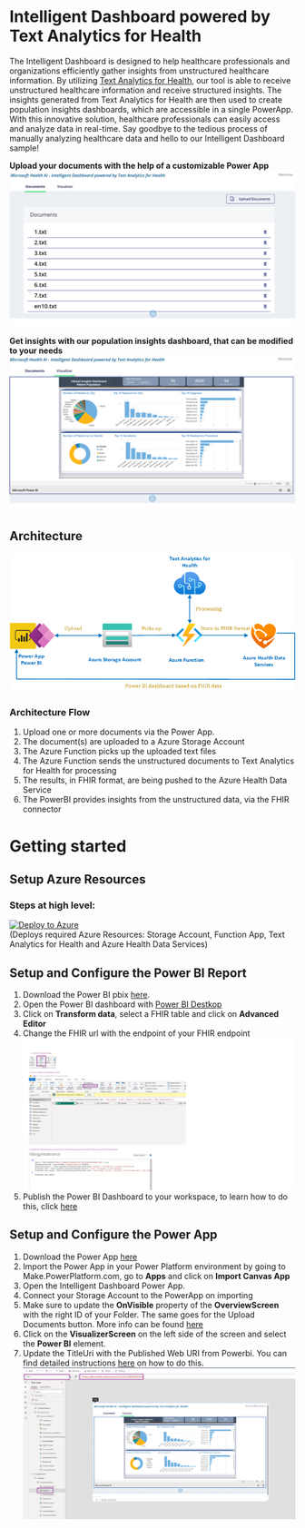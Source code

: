 # Intelligent Dashboard powered by Text Analytics for Health

The Intelligent Dashboard is designed to help healthcare professionals and organizations efficiently gather insights from unstructured healthcare information. By utilizing [Text Analytics for Health](https://learn.microsoft.com/azure/azure-health-insights), our tool is able to receive unstructured healthcare information and receive structured insights. The insights generated from Text Analytics for Health are then used to create population insights dashboards, which are accessible in a single PowerApp. With this innovative solution, healthcare professionals can easily access and analyze data in real-time. Say goodbye to the tedious process of manually analyzing healthcare data and hello to our Intelligent Dashboard  sample!

**Upload your documents with the help of a customizable Power App**
!["A screenshot of the Intelligent Dashboard PowerApp - Document screen"](/media/intelligent-dashboard-ta4h/document-uploader.png)

**Get insights with our population insights dashboard, that can be modified to your needs**
!["A screenshot of the Intelligent Dashboard PowerApp - PowerBI screen"](/media/intelligent-dashboard-ta4h/dashboard.png)


## Architecture
!["A diagram of the Intelligent dashboard architecture"](/media/intelligent-dashboard-ta4h/Architecture.png)

### Architecture Flow
1. Upload one or more documents via the Power App.
2. The document(s) are uploaded to a Azure Storage Account
3. The Azure Function picks up the uploaded text files
4. The Azure Function sends the unstructured documents to Text Analytics for Health for processing
5. The results, in FHIR format, are being pushed to the Azure Health Data Service
6. The PowerBI provides insights from the unstructured data, via the FHIR connector

# Getting started

## Setup Azure Resources

### Steps at high level:

[![Deploy to Azure](https://aka.ms/deploytoazurebutton)](https://portal.azure.com/#create/Microsoft.Template/uri/https://raw.githubusercontent.com/iBoonz/azure-health-ai-samples/main/samples/intelligent-dashboard-ta4H/azuredeploy.json)
<br>(Deploys required Azure Resources: Storage Account, Function App, Text Analytics for Health and Azure Health Data Services)<br>


## Setup and Configure the Power BI Report

1. Download the Power BI pbix [here](/samples/intelligent-dashboard-ta4H/Power%20BI%20Dashboard/Clinical%20Insights%20FHIR.pbix). 
2. Open the Power BI dashboard with [Power BI Destkop](https://powerbi.microsoft.com/desktop/) 
3. Click on **Transform data**, select a FHIR table and click on **Advanced Editor**
4. Change the FHIR url with the endpoint of your FHIR endpoint
!["A diagram of the Intelligent dashboard architecture"](/media/intelligent-dashboard-ta4h/setup-powerbi-intelligent-dashboard.png)
5. Publish the Power BI Dashboard to your workspace, to learn how to do this, click [here](https://learn.microsoft.com/power-bi/create-reports/desktop-upload-desktop-files)


## Setup and Configure the Power App

1. Download the Power App [here](/samples/intelligent-dashboard-ta4H/Power%20App/Intelligent%20Dashboard.msapp)
2. Import the Power App in your Power Platform environment by going to Make.PowerPlatform.com, go to **Apps** and click on **Import Canvas App**
3. Open the Intelligent Dashboard Power App.
4. Connect your Storage Account to the PowerApp on importing
5. Make sure to update the **OnVisible** property of the **OverviewScreen** with the right ID of your Folder. The same goes for the Upload Documents button. 
More info can be found [here](https://learn.microsoft.com/power-apps/maker/canvas-apps/connections/connection-azure-blob-storage)
5. Click on the **VisualizerScreen** on the left side of the screen and select the **Power BI** element.
6. Update the TitleUri with the Published Web URI from Powerbi. You can find detailed instructions [here](https://learn.microsoft.com/power-bi/collaborate-share/service-publish-to-web) on how to do this.
!["A diagram of the Intelligent dashboard architecture"](/media/intelligent-dashboard-ta4h/connect-powerbi-to-powerapp.png)